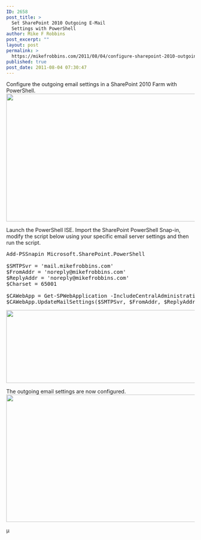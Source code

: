 ```yaml
---
ID: 2658
post_title: >
  Set SharePoint 2010 Outgoing E-Mail
  Settings with PowerShell
author: Mike F Robbins
post_excerpt: ""
layout: post
permalink: >
  https://mikefrobbins.com/2011/08/04/configure-sharepoint-2010-outgoing-email-settings-with-powershell/
published: true
post_date: 2011-08-04 07:30:47
---
```

Configure the outgoing email settings in a SharePoint 2010 Farm with PowerShell.
<a href="http://mikefrobbins.com/wp-content/uploads/2011/07/outbound-email1.png"><img class="alignnone size-full wp-image-2659" title="outbound-email1" alt="" src="http://mikefrobbins.com/wp-content/uploads/2011/07/outbound-email1.png" width="640" height="342" /></a>

Launch the PowerShell ISE. Import the SharePoint PowerShell Snap-in, modify the script below using your specific email server settings and then run the script.
<pre class="lang:ps decode:true">Add-PSSnapin Microsoft.SharePoint.PowerShell

$SMTPSvr = 'mail.mikefrobbins.com'
$FromAddr = 'noreply@mikefrobbins.com'
$ReplyAddr = 'noreply@mikefrobbins.com'
$Charset = 65001

$CAWebApp = Get-SPWebApplication -IncludeCentralAdministration | Where { $_.IsAdministrationWebApplication }
$CAWebApp.UpdateMailSettings($SMTPSvr, $FromAddr, $ReplyAddr, $Charset)</pre>
<a href="http://mikefrobbins.com/wp-content/uploads/2011/07/outbound-email2.png"><img class="alignnone size-full wp-image-2660" title="outbound-email2" alt="" src="http://mikefrobbins.com/wp-content/uploads/2011/07/outbound-email2.png" width="640" height="195" /></a>

The outgoing email settings are now configured.
<a href="http://mikefrobbins.com/wp-content/uploads/2011/07/outbound-email3.png"><img class="alignnone size-full wp-image-2661" title="outbound-email3" alt="" src="http://mikefrobbins.com/wp-content/uploads/2011/07/outbound-email3.png" width="640" height="341" /></a>

µ